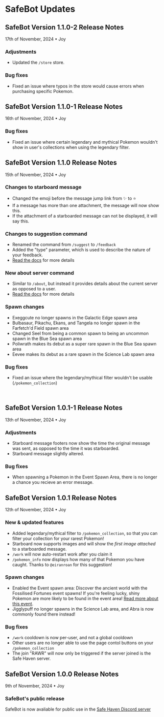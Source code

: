 <link href="style.css" rel="stylesheet">
<link rel="shortcut icon" type="image/x-icon" href="favicon.ico">

# SafeBot Updates

## SafeBot Version 1.1.0-2 Release Notes
17th of November, 2024 • Joy

### Adjustments
- Updated the `/store` store.

### Bug fixes
- Fixed an issue where typos in the store would cause errors when purchasing specific Pokemon.


## SafeBot Version 1.1.0-1 Release Notes
16th of November, 2024 • Joy

### Bug fixes
- Fixed an issue where certain legendary and mythical Pokemon wouldn't show in user's collections when using the legendary filter.


## SafeBot Version 1.1.0 Release Notes
15th of November, 2024 • Joy
### Changes to starboard message
- Changed the emoji before the message jump link from ✨ to ⭐
- If a message has more than one attachment, the message will now show this.
- If the attachment of a starboarded message can not be displayed, it will say this.

### Changes to suggestion command
- Renamed the command from `/suggest` to `/feedback`
- Added the "type" parameter, which is used to describe the nature of your feedback.
- [Read the docs](https://hi-joy-nz.github.io/SafeBot/Docs#provide-feedback) for more details

### New about server command
- Similar to `/about`, but instead it provides details about the current server as opposed to a user.
- [Read the docs](https://hi-joy-nz.github.io/SafeBot/Docs#about-a-server) for more details

### Spawn changes
- Exeggcute no longer spawns in the Galactic Edge spawn area
- Bulbasaur, Pikachu, Ekans, and Tangela no longer spawn in the Farfetch'd Field spawn area
- Changed Seel from being a common spawn to being an uncommon spawn in the Blue Sea spawn area
- Poliwrath makes its debut as a super rare spawn in the Blue Sea spawn area
- Eevee makes its debut as a rare spawn in the Science Lab spawn area

### Bug fixes
- Fixed an issue where the legendary/mythical filter wouldn't be usable (`/pokemon_collection`)
<br>

## SafeBot Version 1.0.1-1 Release Notes
13th of November, 2024 • Joy
### Adjustments
- Starboard message footers now show the time the original message was sent, as opposed to the time it was starboarded.
- Starboard message slightly altered.

### Bug fixes
- When spawning a Pokemon in the Event Spawn Area, there is no longer a chance you recieve an error message.


## SafeBot Version 1.0.1 Release Notes
12th of November, 2024 • Joy
### New & updated features
- Added legendary/mythical filter to `/pokemon_collection`, so that you can filter your collection for your rarest Pokemon!
- Starboard now supports images and will show the *first image attached* to a starboarded message.
- `/work` will now auto-restart work after you claim it
- `/pokemon_info` now displays how many of that Pokemon you have caught. Thanks to `@eiranroan` for this suggestion!

### Spawn changes
- Enabled the Event spawn area: Discover the ancient world with the Fossilised Fortunes event spawns! If you're feeling lucky, shiny Pokemon are more likely to be found in the event area! [Read more about this event](https://hi-joy-nz.github.io/SafeBot/News#spawn-event-fossilised-fortunes).
- Jigglypuff no longer spawns in the Science Lab area, and Abra is now commonly found there instead!

### Bug fixes
- `/work` cooldown is now per-user, and not a global cooldown
- Other users are no longer able to use the page contol buttons on your `/pokemon_collection`
- The join "RAWR" will now only be triggered if the server joined is the Safe Haven server.


## SafeBot Version 1.0.0 Release Notes
9th of November, 2024 • Joy
### SafeBot's public release
SafeBot is now avaliable for public use in the [Safe Haven Discord server](https://discord.gg/BcuRXcBasz)
